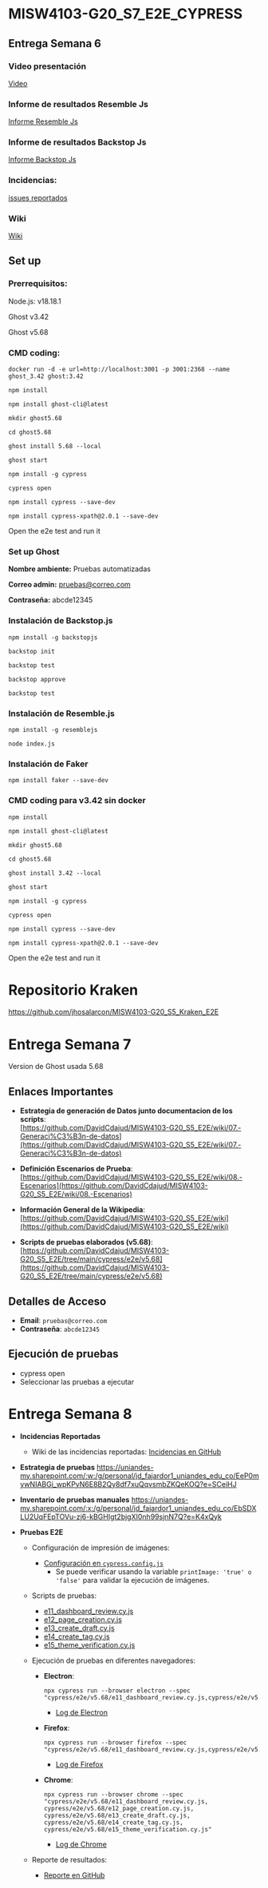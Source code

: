 # MISW4103-G20_S7_E2E_CYPRESS
## Entrega Semana 6
### Video presentación

[Video](https://uniandes-my.sharepoint.com/:v:/g/personal/d_caycedod_uniandes_edu_co/Edzy5jMAR9ZIqr0SfEPWh78BXHstLFql8uRMxQnqfk3N3A?nav=eyJyZWZlcnJhbEluZm8iOnsicmVmZXJyYWxBcHAiOiJPbmVEcml2ZUZvckJ1c2luZXNzIiwicmVmZXJyYWxBcHBQbGF0Zm9ybSI6IldlYiIsInJlZmVycmFsTW9kZSI6InZpZXciLCJyZWZlcnJhbFZpZXciOiJNeUZpbGVzTGlua0RpcmVjdCJ9fQ&e=kIdga1)

### Informe de resultados Resemble Js

[Informe Resemble Js](https://github.com/DavidCdajud/MISW4103-G20_S5_E2E/blob/develop/cypress/reporte_resemblejs/informe_resultados.html)

### Informe de resultados Backstop Js

[Informe Backstop Js](https://github.com/DavidCdajud/MISW4103-G20_S5_E2E/blob/develop/backstop_data/html_report/index.html)

### Incidencias:

[issues reportados](https://github.com/DavidCdajud/MISW4103-G20_S5_E2E/issues)

### Wiki 

[Wiki](https://github.com/DavidCdajud/MISW4103-G20_S5_E2E/wiki)


## Set up

### Prerrequisitos:

Node.js: v18.18.1
  
Ghost v3.42
  
Ghost v5.68

### CMD coding:

```
docker run -d -e url=http://localhost:3001 -p 3001:2368 --name ghost_3.42 ghost:3.42

npm install

npm install ghost-cli@latest

mkdir ghost5.68

cd ghost5.68

ghost install 5.68 --local

ghost start

npm install -g cypress

cypress open

npm install cypress --save-dev

npm install cypress-xpath@2.0.1 --save-dev
```

Open the e2e test and run it


### Set up Ghost

**Nombre ambiente:** Pruebas automatizadas

**Correo admin:** pruebas@correo.com

**Contraseña:** abcde12345

### Instalación de Backstop.js
```
npm install -g backstopjs

backstop init

backstop test

backstop approve

backstop test
```

### Instalación de Resemble.js

```
npm install -g resemblejs

node index.js

```
### Instalación de Faker

```
npm install faker --save-dev
```

### CMD coding para v3.42 sin docker
```
npm install

npm install ghost-cli@latest

mkdir ghost5.68

cd ghost5.68

ghost install 3.42 --local

ghost start

npm install -g cypress

cypress open

npm install cypress --save-dev

npm install cypress-xpath@2.0.1 --save-dev
```

Open the e2e test and run it

# Repositorio Kraken
https://github.com/jhosalarcon/MISW4103-G20_S5_Kraken_E2E

# Entrega Semana 7

Version de Ghost usada 5.68

## Enlaces Importantes

- **Estrategia de generación de Datos junto documentacion de los scripts**:  
  [https://github.com/DavidCdajud/MISW4103-G20_S5_E2E/wiki/07.-Generaci%C3%B3n-de-datos](https://github.com/DavidCdajud/MISW4103-G20_S5_E2E/wiki/07.-Generaci%C3%B3n-de-datos)

- **Definición Escenarios de Prueba**:  
  [https://github.com/DavidCdajud/MISW4103-G20_S5_E2E/wiki/08.-Escenarios](https://github.com/DavidCdajud/MISW4103-G20_S5_E2E/wiki/08.-Escenarios)

- **Información General de la Wikipedia**:  
  [https://github.com/DavidCdajud/MISW4103-G20_S5_E2E/wiki](https://github.com/DavidCdajud/MISW4103-G20_S5_E2E/wiki)

- **Scripts de pruebas elaborados (v5.68)**:  
  [https://github.com/DavidCdajud/MISW4103-G20_S5_E2E/tree/main/cypress/e2e/v5.68](https://github.com/DavidCdajud/MISW4103-G20_S5_E2E/tree/main/cypress/e2e/v5.68)

## Detalles de Acceso

- **Email**: `pruebas@correo.com`
- **Contraseña**: `abcde12345`

## Ejecución de pruebas 

- cypress open
- Seleccionar las pruebas a ejecutar

# Entrega Semana 8

- **Incidencias Reportadas**

  - Wiki de las incidencias reportadas: [Incidencias en GitHub](https://github.com/DavidCdajud/MISW4103-G20_S5_E2E/issues)

- **Estrategia de pruebas**
  https://uniandes-my.sharepoint.com/:w:/g/personal/jd_fajardor1_uniandes_edu_co/EeP0mywNIABGi_wpKPyN6E8B2Qy8df7xuQqvsmbZKQeKOQ?e=SCeiHJ

- **Inventario de pruebas manuales**
  https://uniandes-my.sharepoint.com/:x:/g/personal/jd_fajardor1_uniandes_edu_co/EbSDXLU2UqFEpTOVu-zj6-kBGHIgt2bjgXI0nh99sjnN7Q?e=K4xQyk

- **Pruebas E2E**

  - Configuración de impresión de imágenes:
    - [Configuración en `cypress.config.js`](https://github.com/DavidCdajud/MISW4103-G20_S5_E2E/blob/develop/cypress.config.js)
      - Se puede verificar usando la variable `printImage: 'true' o 'false'` para validar la ejecución de imágenes.

  - Scripts de pruebas:
    - [e11_dashboard_review.cy.js](https://github.com/DavidCdajud/MISW4103-G20_S5_E2E/blob/develop/cypress/e2e/v5.68/e11_dashboard_review.cy.js)
    - [e12_page_creation.cy.js](https://github.com/DavidCdajud/MISW4103-G20_S5_E2E/blob/develop/cypress/e2e/v5.68/e12_page_creation.cy.js)
    - [e13_create_draft.cy.js](https://github.com/DavidCdajud/MISW4103-G20_S5_E2E/blob/develop/cypress/e2e/v5.68/e13_create_draft.cy.js)
    - [e14_create_tag.cy.js](https://github.com/DavidCdajud/MISW4103-G20_S5_E2E/blob/develop/cypress/e2e/v5.68/e14_create_tag.cy.js)
    - [e15_theme_verification.cy.js](https://github.com/DavidCdajud/MISW4103-G20_S5_E2E/blob/develop/cypress/e2e/v5.68/e15_theme_verification.cy.js)

  - Ejecución de pruebas en diferentes navegadores:
    - **Electron**:
      ```
      npx cypress run --browser electron --spec "cypress/e2e/v5.68/e11_dashboard_review.cy.js,cypress/e2e/v5.68/e12_page_creation.cy.js,cypress/e2e/v5.68/e13_create_draft.cy.js,cypress/e2e/v5.68/e14_create_tag.cy.js,cypress/e2e/v5.68/e15_theme_verification.cy.js"
      ```
      - [Log de Electron](https://github.com/DavidCdajud/MISW4103-G20_S5_E2E/blob/develop/pruebase2emultiplesnavegadores/log-electron.txt)

    - **Firefox**:
      ```
      npx cypress run --browser firefox --spec "cypress/e2e/v5.68/e11_dashboard_review.cy.js,cypress/e2e/v5.68/e12_page_creation.cy.js,cypress/e2e/v5.68/e13_create_draft.cy.js,cypress/e2e/v5.68/e14_create_tag.cy.js,cypress/e2e/v5.68/e15_theme_verification.cy.js"
      ```
      - [Log de Firefox](https://github.com/DavidCdajud/MISW4103-G20_S5_E2E/blob/develop/pruebase2emultiplesnavegadores/log-firefox.txt)

    - **Chrome**:
      ```
      npx cypress run --browser chrome --spec "cypress/e2e/v5.68/e11_dashboard_review.cy.js, cypress/e2e/v5.68/e12_page_creation.cy.js, cypress/e2e/v5.68/e13_create_draft.cy.js, cypress/e2e/v5.68/e14_create_tag.cy.js, cypress/e2e/v5.68/e15_theme_verification.cy.js"
      ```
      - [Log de Chrome](https://github.com/DavidCdajud/MISW4103-G20_S5_E2E/blob/develop/pruebase2emultiplesnavegadores/log-chrome.txt)

  - Reporte de resultados:
    - [Reporte en GitHub](https://github.com/DavidCdajud/MISW4103-G20_S5_E2E/tree/develop/pruebase2emultiplesnavegadores)
